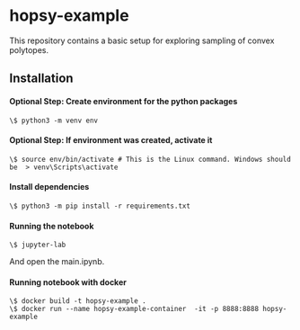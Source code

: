 # hopsy-example


This repository contains a basic setup for exploring sampling of convex polytopes.


## Installation

#### Optional Step: Create environment for the python packages
```
\$ python3 -m venv env
```
#### Optional Step: If environment was created, activate it
```\$ source env/bin/activate # This is the Linux command. Windows should be  > venv\Scripts\activate```

#### Install dependencies
```
\$ python3 -m pip install -r requirements.txt
```


#### Running the notebook

```
\$ jupyter-lab
```

And open the main.ipynb.



#### Running notebook with docker


```
\$ docker build -t hopsy-example .
\$ docker run --name hopsy-example-container  -it -p 8888:8888 hopsy-example
```
